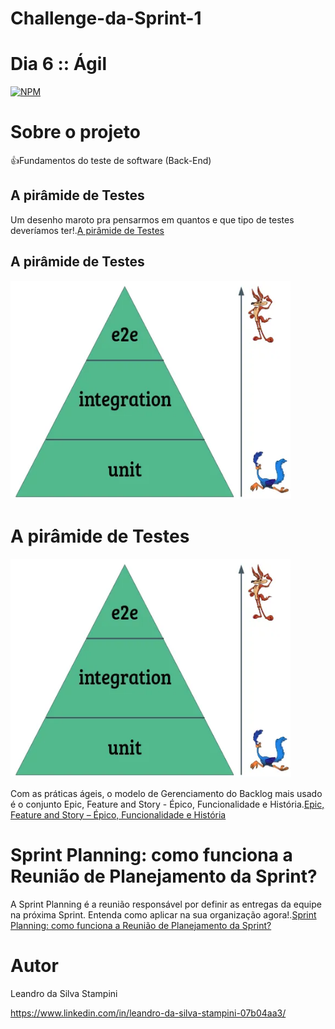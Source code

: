 # Challenge-da-Sprint-1
# Dia 6 :: Ágil

[![NPM](https://img.shields.io/npm/l/react)](https://github.com/LeandrodaSilvaStampini/Challenge-da-Sprint-1/blob/main/LICENSE)
# Sobre o projeto
👍Fundamentos do teste de software (Back-End)



## A pirâmide de Testes

Um desenho maroto pra pensarmos em quantos e que tipo de testes deveríamos ter!.[A pirâmide de Testes](https://medium.com/creditas-tech/a-pir%c3%a2mide-de-testes-a0faec465cc2)

##  A pirâmide de Testes
<img width="450" height="350" src="https://github.com/LeandrodaSilvaStampini/Challenge-da-Sprint-1/blob/main/imagem3.png"/>

# A pirâmide de Testes
<img width="450" height="350" src="https://github.com/LeandrodaSilvaStampini/Challenge-da-Sprint-1/blob/main/imagem3.png"/>

Com as práticas ágeis, o modelo de Gerenciamento do Backlog mais usado é o conjunto Epic, Feature and Story - Épico, Funcionalidade e História.[Epic, Feature and Story – Épico, Funcionalidade e História](https://odonodoproduto.com/epic-feature-and-story-epico-funcionalidade-e-historia/)



# Sprint Planning: como funciona a Reunião de Planejamento da Sprint?

A Sprint Planning é a reunião responsável por definir as entregas da equipe na próxima Sprint. Entenda como aplicar na sua organização agora!.[Sprint Planning: como funciona a Reunião de Planejamento da Sprint?](https://www.ieepeducacao.com.br/sprint-planning/)

# Autor

Leandro da Silva Stampini

https://www.linkedin.com/in/leandro-da-silva-stampini-07b04aa3/
